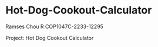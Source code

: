 # Hot-Dog-Cookout-Calculator

Ramses Chou R COP1047C-2233-12295

Project: Hot Dog Cookout Calculator
